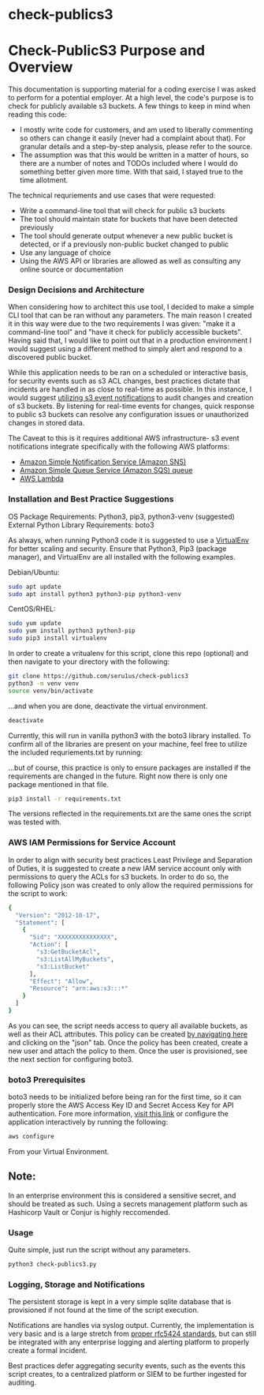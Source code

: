 # check-publics3

# Check-PublicS3 Purpose and Overview

This documentation is supporting material for a coding exercise I was asked to perform for a potential employer. At a high level, the code's purpose is to check for publicly available s3 buckets. A few things to keep in mind when reading this code:
  - I mostly write code for customers, and am used to liberally commenting so others can change it easily (never had a complaint about that). For granular details and a step-by-step analysis, please refer to the source.
  - The assumption was that this would be written in a matter of hours, so there are a number of notes and TODOs included where I would do something better given more time. With that said, I stayed true to the time allotment. 


The technical requriements and use cases that were requested:
  - Write a command-line tool that will check for public s3 buckets
  - The tool should maintain state for buckets that have been detected previously
  - The tool should generate output whenever a new public bucket is detected, or if a previously non-public bucket changed to public
  - Use any language of choice
  - Using the AWS API or libraries are allowed as well as consulting any online source or documentation

### Design Decisions and Architecture
When considering how to architect this use tool, I decided to make a simple CLI tool that can be ran without any parameters. The main reason I created it in this way were due to the two requirements I was given: "make it a command-line tool" and "have it check for publicly accessible buckets". Having said that, I would like to point out that in a production environment I would suggest using a different method to simply alert and respond to a discovered public bucket.

While this application needs to be ran on a scheduled or interactive basis, for security events such as s3 ACL changes, best practices dictate that incidents are handled in as close to real-time as possible. In this instance, I would suggest [utilizing s3 event notifications](https://docs.aws.amazon.com/AmazonS3/latest/dev/NotificationHowTo.html) to audit changes and creation of s3 buckets. By listening for real-time events for changes, quick response to public s3 buckets can resolve any configuration issues or unauthorized changes in stored data.

The Caveat to this is it requires additional AWS infrastructure- s3 event notifications integrate specifically with the following AWS platforms:
  - [Amazon Simple Notification Service (Amazon SNS) ](https://aws.amazon.com/sns/)
  - [Amazon Simple Queue Service (Amazon SQS) queue](https://aws.amazon.com/sqs/)
  - [AWS Lambda](https://docs.aws.amazon.com/lambda/latest/dg/with-s3.html)

### Installation and Best Practice Suggestions
OS Package Requirements: Python3, pip3, python3-venv (suggested)
External Python Library Requirements: boto3

As always, when running Python3 code it is suggested to use a [VirtualEnv](https://docs.python.org/3/tutorial/venv.html) for better scaling and security. Ensure that Python3, Pip3 (package manager), and VirtualEnv are all installed with the following examples.

Debian/Ubuntu:
```sh
sudo apt update
sudo apt install python3 python3-pip python3-venv
```

CentOS/RHEL:
```sh
sudo yum update
sudo yum install python3 python3-pip
sudo pip3 install virtualenv
```

In order to create a vritualenv for this script, clone this repo (optional) and then navigate to your directory with the following:

```sh
git clone https://github.com/seru1us/check-publics3
python3 -m venv venv
source venv/bin/activate
```

...and when you are done, deactivate the virtual environment.

```sh
deactivate
```

Currently, this will run in vanilla python3 with the boto3 library installed. To confirm all of the libraries are present on your machine, feel free to utilize the included requriements.txt by running:

...but of course, this practice is only to ensure packages are installed if the requirements are changed in the future. Right now there is only one package mentioned in that file.

```sh
pip3 install -r requirements.txt
```

The versions reflected in the requirements.txt are the same ones the script was tested with.

### AWS IAM Permissions for Service Account
In order to align with security best practices Least Privilege and Separation of Duties, it is suggested to create a new IAM service account only with permissions to query the ACLs for s3 buckets. In order to do so, the following Policy json was created to only allow the required permissions for the script to work:

```sh
{
  "Version": "2012-10-17",
  "Statement": [
    {
      "Sid": "XXXXXXXXXXXXXXX",
      "Action": [
        "s3:GetBucketAcl",
        "s3:ListAllMyBuckets",
        "s3:ListBucket"
      ],
      "Effect": "Allow",
      "Resource": "arn:aws:s3:::*"
    }
  ]
}
```

As you can see, the script needs access to query all available buckets, as well as their ACL attributes. This policy can be created [by navigating here](https://console.aws.amazon.com/iam/home?region=us-east-2#/policies$new) and clicking on the "json" tab. Once the policy has been created, create a new user and attach the policy to them. Once the user is provisioned, see the next section for configuring boto3.

### boto3 Prerequisites 
boto3 needs to be initialized before being ran for the first time, so it can properly store the AWS Access Key ID and Secret Access Key for API authentication. Fore more information, [visit this link](https://boto3.amazonaws.com/v1/documentation/api/latest/guide/configuration.html) or configure the application interactively by running the following:

```sh
aws configure
```

From your Virtual Environment.

## Note: 
In an enterprise environment this is considered a sensitive secret, and should be treated as such. Using a secrets management platform such as Hashicorp Vault or Conjur is highly reccomended. 

### Usage
Quite simple, just run the script without any parameters. 

```sh
python3 check-publics3.py
```

### Logging, Storage and Notifications
The persistent storage is kept in a very simple sqlite database that is provisioned if not found at the time of the script execution. 

Notifications are handles via syslog output. Currently, the implementation is very basic and is a large stretch from [proper rfc5424 standards](https://tools.ietf.org/html/rfc5424), but can still be integrated with any enterprise logging and alerting platform to properly create a formal incident. 

Best practices defer aggregating security events, such as the events this script creates, to a centralized platform or SIEM to be further ingested for auditing. 

